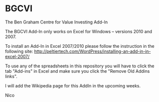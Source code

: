 BGCVI
=====

The Ben Graham Centre for Value Investing Add-In

The BGCVI Add-In only works on Excel for Windows – versions 2010 and 2007.

To install an Add-In in Excel 2007/2010  please follow the instruction in the following site: http://peltiertech.com/WordPress/installing-an-add-in-in-excel-2007/

To use any of the spreadsheets in this repository you will have to click the tab "Add-ins" in Excel and make sure you click the "Remove Old Addins links".

I will add the Wikipedia page for this AddIn in the upcoming weeks.

Nico
